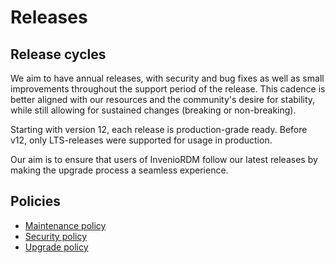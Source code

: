 # Releases

## Release cycles

We aim to have annual releases, with security and bug fixes as well as small improvements throughout the support period of the release. This cadence is better aligned with our resources and the community's desire for stability, while still allowing for sustained changes (breaking or non-breaking).

Starting with version 12, each release is production-grade ready. Before v12, only LTS-releases were supported for usage in production.

Our aim is to ensure that users of InvenioRDM follow our latest releases by making the upgrade process a seamless experience.

## Policies

- [Maintenance policy](maintenance-policy.md)
- [Security policy](security-policy.md)
- [Upgrade policy](upgrade-policy.md)
